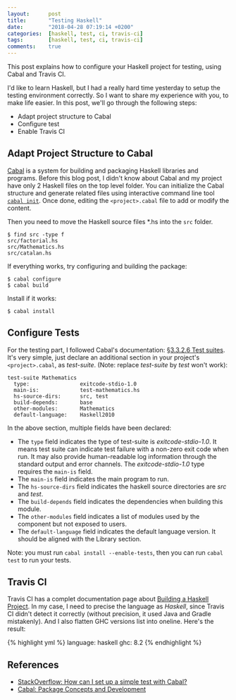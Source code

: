 ```yaml
---
layout:      post
title:       "Testing Haskell"
date:        "2018-04-28 07:19:14 +0200"
categories:  [haskell, test, ci, travis-ci]
tags:        [haskell, test, ci, travis-ci]
comments:    true
---
```


This post explains how to configure your Haskell project for testing, using
Cabal and Travis CI.

<!-- more -->

I'd like to learn Haskell, but I had a really hard time yesterday to setup the
testing environment correctly. So I want to share my experience with you, to
make life easier. In this post, we'll go through the following steps:

- Adapt project structure to Cabal
- Configure test
- Enable Travis CI

## Adapt Project Structure to Cabal

[Cabal][cabal] is a system for building and packaging Haskell libraries and
programs. Before this blog post, I didn't know about Cabal and my project have
only 2 Haskell files on the top level folder. You can initialize the Cabal
structure and generate related files using interactive command line tool
[`cabal init`][cabal-init]. Once done, editing the `<project>.cabal` file to
add or modify the content.

Then you need to move the Haskell source files \*.hs into the `src` folder.

```
$ find src -type f
src/factorial.hs
src/Mathematics.hs
src/catalan.hs
```

If everything works, try configuring and building the package:

```
$ cabal configure
$ cabal build
```

Install if it works:

```
$ cabal install
```

## Configure Tests

For the testing part, I followed Cabal's documentation: [§3.3.2.6 Test
suites][test]. It's very simple, just declare an additional section in your
project's `<project>.cabal`, as _test-suite_. (Note: replace _test-suite_ by
_test_ won't work):

```
test-suite Mathematics
  type:                exitcode-stdio-1.0
  main-is:             test-mathematics.hs
  hs-source-dirs:      src, test
  build-depends:       base
  other-modules:       Mathematics
  default-language:    Haskell2010
```

In the above section, multiple fields have been declared:

- The `type` field indicates the type of test-suite is _exitcode-stdio-1.0_. It
  means test suite can indicate test failure with a non-zero exit code when run.
  It may also provide human-readable log information through the standard output
  and error channels. The _exitcode-stdio-1.0_ type requires the `main-is`
  field.
- The `main-is` field indicates the main program to run.
- The `hs-source-dirs` field indicates the haskell source directories are _src_
  and _test_.
- The `build-depends` field indicates the dependencies when building this
  module.
- The `other-modules` field indicates a list of modules used by the component
  but not exposed to users.
- The `default-language` field indicates the default language version. It should
  be aligned with the Library section.

Note: you must run `cabal install --enable-tests`, then you can run `cabal test`
to run your tests.

## Travis CI

Travis CI has a complet documentation page about [Building a Haskell
Project][travis-doc]. In my case, I need to precise the language as _Haskell_,
since Travis CI didn't detect it correctly (without precision, it used Java and
Gradle mistakenly). And I also flatten GHC versions list into oneline. Here's
the result:

{% highlight yml %}
language: haskell
ghc: 8.2
{% endhighlight %}

## References

- [StackOverflow: How can I set up a simple test with Cabal?][so1044555]
- [Cabal: Package Concepts and Development][quick-start]

[so1044555]: https://stackoverflow.com/questions/1044555/how-can-i-set-up-a-simple-test-with-cabal
[quick-start]: https://www.haskell.org/cabal/users-guide/developing-packages.html
[cabal]: https://www.haskell.org/cabal/
[cabal-init]: https://www.haskell.org/cabal/users-guide/developing-packages.html#using-cabal-init
[test]: https://www.haskell.org/cabal/users-guide/developing-packages.html#test-suites
[travis-doc]: https://docs.travis-ci.com/user/languages/haskell/
